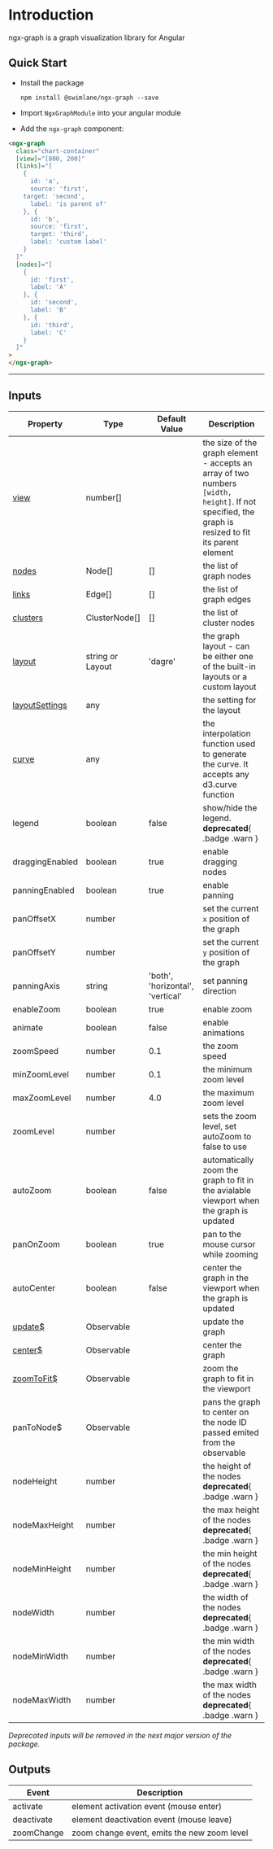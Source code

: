 # Introduction

ngx-graph is a graph visualization library for Angular

## Quick Start

- Install the package

  `npm install @swimlane/ngx-graph --save`

- Import `NgxGraphModule` into your angular module
- Add the `ngx-graph` component:

```html { playground }
<ngx-graph
  class="chart-container"
  [view]="[800, 200]"
  [links]="[
    {
      id: 'a',
      source: 'first',
    target: 'second',
      label: 'is parent of'
    }, {
      id: 'b',
      source: 'first',
      target: 'third',
      label: 'custom label'
    }
  ]"
  [nodes]="[
    {
      id: 'first',
      label: 'A'
    }, {
      id: 'second',
      label: 'B'
    }, {
      id: 'third',
      label: 'C'
    }
  ]"
>
</ngx-graph>
```

---

## Inputs

| Property                                                  | Type                | Default Value                    | Description                                                                                                                                         |
| --------------------------------------------------------- | ------------------- | -------------------------------- | --------------------------------------------------------------------------------------------------------------------------------------------------- |
| [view](/demos/interactive-demo#dimensions)                | number[]            |                                  | the size of the graph element - accepts an array of two numbers `[width, height]`. If not specified, the graph is resized to fit its parent element |
| [nodes](/data-format)                                     | Node[]              | []                               | the list of graph nodes                                                                                                                             |
| [links](/data-format)                                     | Edge[]              | []                               | the list of graph edges                                                                                                                             |
| [clusters](/data-format)                                  | ClusterNode[]       | []                               | the list of cluster nodes                                                                                                                           |
| [layout](/layouts)                                        | string or Layout    | 'dagre'                          | the graph layout - can be either one of the built-in layouts or a custom layout                                                                     |
| [layoutSettings](/layouts)                                | any                 |                                  | the setting for the layout                                                                                                                          |
| [curve](/demos/interactive-demo#line-curve-interpolation) | any                 |                                  | the interpolation function used to generate the curve. It accepts any d3.curve function                                                             |
| legend                                                    | boolean             | false                            | show/hide the legend. **deprecated**{ .badge .warn }                                                                                                |
| draggingEnabled                                           | boolean             | true                             | enable dragging nodes                                                                                                                               |
| panningEnabled                                            | boolean             | true                             | enable panning                                                                                                                                      |
| panOffsetX                                                | number              |                                  | set the current `x` position of the graph                                                                                                           |
| panOffsetY                                                | number              |                                  | set the current `y` position of the graph                                                                                                           |
| panningAxis                                               | string              | 'both', 'horizontal', 'vertical' | set panning direction                                                                                                                               |
| enableZoom                                                | boolean             | true                             | enable zoom                                                                                                                                         |
| animate                                                   | boolean             | false                            | enable animations                                                                                                                                   |
| zoomSpeed                                                 | number              | 0.1                              | the zoom speed                                                                                                                                      |
| minZoomLevel                                              | number              | 0.1                              | the minimum zoom level                                                                                                                              |
| maxZoomLevel                                              | number              | 4.0                              | the maximum zoom level                                                                                                                              |
| zoomLevel                                                 | number              |                                  | sets the zoom level, set autoZoom to false to use                                                                                                   |
| autoZoom                                                  | boolean             | false                            | automatically zoom the graph to fit in the avialable viewport when the graph is updated                                                             |
| panOnZoom                                                 | boolean             | true                             | pan to the mouse cursor while zooming                                                                                                               |
| autoCenter                                                | boolean             | false                            | center the graph in the viewport when the graph is updated                                                                                          |
| [update\$](/demos/interactive-demo#triggering-update)     | Observable<boolean> |                                  | update the graph                                                                                                                                    |
| [center\$](/demos/interactive-demo#centering-the-graph)   | Observable<boolean> |                                  | center the graph                                                                                                                                    |
| [zoomToFit\$](/demos/interactive-demo#fit-to-view)        | Observable<boolean> |                                  | zoom the graph to fit in the viewport                                                                                                               |
| panToNode\$                                               | Observable<number>  |                                  | pans the graph to center on the node ID passed emited from the observable                                                                           |
| nodeHeight                                                | number              |                                  | the height of the nodes **deprecated**{ .badge .warn }                                                                                              |
| nodeMaxHeight                                             | number              |                                  | the max height of the nodes **deprecated**{ .badge .warn }                                                                                          |
| nodeMinHeight                                             | number              |                                  | the min height of the nodes **deprecated**{ .badge .warn }                                                                                          |
| nodeWidth                                                 | number              |                                  | the width of the nodes **deprecated**{ .badge .warn }                                                                                               |
| nodeMinWidth                                              | number              |                                  | the min width of the nodes **deprecated**{ .badge .warn }                                                                                           |
| nodeMaxWidth                                              | number              |                                  | the max width of the nodes **deprecated**{ .badge .warn }                                                                                           |

_Deprecated inputs will be removed in the next major version of the package._

## Outputs

| Event      | Description                                 |
| ---------- | ------------------------------------------- |
| activate   | element activation event (mouse enter)      |
| deactivate | element deactivation event (mouse leave)    |
| zoomChange | zoom change event, emits the new zoom level |
